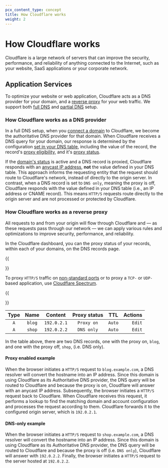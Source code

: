 ```yaml
---
pcx_content_type: concept
title: How Cloudflare works
weight: 2
---
```


# How Cloudflare works

Cloudflare is a large network of servers that can improve the security, performance, and reliability of anything connected to the Internet, such as your website, SaaS applications or your corporate network.

## Application Services

To optimize your website or web application, Cloudflare acts as a DNS provider for your domain, and a [reverse proxy](https://www.cloudflare.com/learning/cdn/glossary/reverse-proxy/) for your web traffic. We support both [full DNS](/dns/zone-setups/full-setup/) and [partial DNS](/dns/zone-setups/partial-setup/) setup. 

### How Cloudflare works as a DNS provider

In a full DNS setup, when you [connect a domain](/fundamentals/setup/manage-domains/connect-your-domain/) to Cloudflare, we become the authoritative DNS provider for that domain. When Cloudflare receives a DNS query for your domain, our response is determined by the configuration [set in your DNS table](/dns/manage-dns-records/how-to/create-dns-records/), including the value of the record, the record's [proxy eligibility](/dns/manage-dns-records/reference/proxied-dns-records/#proxy-eligibility), and it's [proxy status](/dns/manage-dns-records/reference/proxied-dns-records/). 

If the [domain's status](/dns/zone-setups/reference/domain-status/) is active and a DNS record is proxied, Cloudflare responds with an [anycast IP address](/fundamentals/concepts/cloudflare-ip-addresses/), **not** the value defined in your DNS table. This approach informs the requesting entity that the request should route to Cloudflare's network, instead of directly to the origin server. In contrast, when a DNS record is set to `DNS only`, meaning the proxy is off, Cloudflare responds with the value defined in your DNS table (i.e., an IP address or CNAME record). This means `HTTP/S` requests route directly to the origin server and are not processed or protected by Cloudflare.

### How Cloudflare works as a reverse proxy

All requests to and from your origin will flow through Cloudflare and — as these requests pass through our network — we can apply various rules and optimizations to improve security, performance, and reliability. 

In the Cloudflare dashboard, you can the proxy status of your records, within each of your domains, on the DNS records page.

{{<Aside>}}

To proxy `HTTP/S` traffic on [non-standard ports](/fundamentals/reference/network-ports/) or to proxy a `TCP-` or `UDP-` based application, use [Cloudflare Spectrum](/spectrum/).

{{</Aside>}}

| Type | Name | Content | Proxy status | TTL | Actions |
| :---: |  :---: |  :---: |  :---: |  :---: |  ---: |
| `A` | `blog` | `192.0.2.1` | `Proxy on` | `Auto` | `Edit` | 
| `A` | `shop` | `192.0.2.2` | `DNS only` | `Auto` | `Edit` | 

In the table above, there are two DNS records, one with the proxy on, `blog`, and one with the proxy off, `shop`, (i.e. DNS only).

#### Proxy enabled example

When the browser initiates a `HTTP/S` request to `blog.example.com`, a DNS resolver will convert the hostname into an IP address. Since this domain is using Cloudflare as its Authoritative DNS provider, the DNS query will be routed to Cloudflare and because the proxy is on, Cloudflare will answer with an anycast IP address. Subsequently, the browser initiates a `HTTP/S` request back to Cloudflare. When Cloudflare receives this request, it performs a lookup to find the matching domain and account configuration and processes the request according to them. Cloudflare forwards it to the configured origin server, which is `192.0.2.1`.

#### DNS-only example

When the browser initiates a `HTTP/S` request to `shop.example.com`, a DNS resolver will convert the hostname into an IP address. Since this domain is using Cloudflare as its Authoritative DNS provider, the DNS query will be routed to Cloudflare and because the proxy is off (i.e. `DNS only`), Cloudflare will answer with `192.0.2.2`. Finally, the browser initiates a `HTTP/S` request to the server hosted at `192.0.2.2`.
